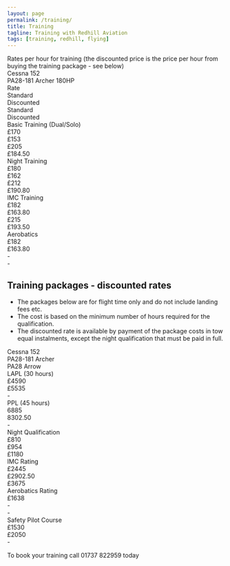 ```yaml
---
layout: page
permalink: /training/
title: Training
tagline: Training with Redhill Aviation
tags: [training, redhill, flying]
---
```


<div>Rates per hour for training (the discounted price is the price per hour from buying the training package - see below)</div>
<div class="prices-table">
    <div class="row">
        <div class="col-md-4"></div>
        <div class="col-md-4">Cessna 152</div>
        <div class="col-md-4">PA28-181 Archer 180HP</div>
    </div>
    <div class="row">
        <div class="col-md-4">Rate</div>
        <div class="col-md-2">Standard</div>
        <div class="col-md-2">Discounted</div>
        <div class="col-md-2">Standard</div>
        <div class="col-md-2">Discounted</div>
    </div>
    <div class="row">
        <div class="col-md-4">Basic Training (Dual/Solo)</div>
        <div class="col-md-2">£170</div>
        <div class="col-md-2">£153</div>
        <div class="col-md-2">£205</div>
        <div class="col-md-2">£184.50</div>
    </div>
    <div class="row">
        <div class="col-md-4">Night Training</div>
        <div class="col-md-2">£180</div>
        <div class="col-md-2">£162</div>
        <div class="col-md-2">£212</div>
        <div class="col-md-2">£190.80</div>
    </div>
    <div class="row">
        <div class="col-md-4">IMC Training</div>
        <div class="col-md-2">£182</div>
        <div class="col-md-2">£163.80</div>
        <div class="col-md-2">£215</div>
        <div class="col-md-2">£193.50</div>
    </div>
    <div class="row">
        <div class="col-md-4">Aerobatics</div>
        <div class="col-md-2">£182</div>
        <div class="col-md-2">£163.80</div>
        <div class="col-md-2">-</div>
        <div class="col-md-2">-</div>
    </div>


</div>

<h2>Training packages - discounted rates</h2>
<div><ul><li>The packages below are for flight time only and do not include landing fees etc.</li>
 <li>The cost is based on the minimum number of hours required for the qualification.</li>
  <li>The discounted rate is available by payment of the package costs in tow equal instalments, except the night qualification that must be paid in full.</li>
  </ul>
  </div>
<div class="prices-table">
    <div class="row">
        <div class="col-md-6"></div>
        <div class="col-md-2">Cessna 152</div>
        <div class="col-md-2">PA28-181 Archer</div>
        <div class="col-md-2">PA28 Arrow</div>
    </div>
    <div class="row">
        <div class="col-md-6">LAPL (30 hours)</div>
        <div class="col-md-2">£4590</div>
        <div class="col-md-2">£5535</div>
        <div class="col-md-2">-</div>
    </div>
    <div class="row">
        <div class="col-md-6">PPL (45 hours)</div>
        <div class="col-md-2">6885</div>
        <div class="col-md-2">8302.50</div>
        <div class="col-md-2">-</div>
    </div>
    <div class="row">
        <div class="col-md-6">Night Qualification</div>
        <div class="col-md-2">£810</div>
        <div class="col-md-2">£954</div>
        <div class="col-md-2">£1180</div>
    </div>
    <div class="row">
        <div class="col-md-6">IMC Rating</div>
        <div class="col-md-2">£2445</div>
        <div class="col-md-2">£2902.50</div>
        <div class="col-md-2">£3675</div>
    </div>
    <div class="row">
        <div class="col-md-6">Aerobatics Rating</div>
        <div class="col-md-2">£1638</div>
        <div class="col-md-2">-</div>
        <div class="col-md-2">-</div>
    </div>
    <div class="row">
        <div class="col-md-6">Safety Pilot Course</div>
        <div class="col-md-2">£1530</div>
        <div class="col-md-2">£2050</div>
        <div class="col-md-2">-</div>
    </div>


</div>

<div>
<p>
To book your training call 01737 822959 today
</p>
</div>